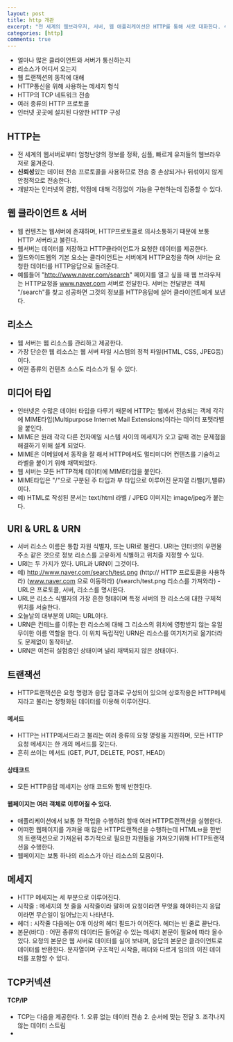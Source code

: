 ```yaml
---
layout: post
title: http 개관
excerpt: "전 세계의 웹브라우저, 서버, 웹 애플리케이션은 HTTP를 통해 서로 대화한다. 수 많은 웹 애플리케이션이 HTTP를 이요해 통신하고 HTTP가 어떻게 그 일을 하는지 알아보자."
categories: [http]
comments: true
---
```


- 얼마나 많은 클라이언트와 서버가 통신하는지
- 리소스가 어디서 오는지
- 웹 트랜젝션의 동작에 대해
- HTTP통신을 위해 사용하는 메세지 형식
- HTTP의 TCP 네트워크 전송
- 여러 종류의 HTTP 프로토콜
- 인터넷 곳곳에 설치된 다양한 HTTP 구성

## HTTP는
- 전 세계의 웹서버로부터 엄청난양의 정보를 정확, 심플, 빠르게 유저들의 웹브라우저로 옮겨준다.
- <b>신뢰성</b>있는 데이터 전송 프로토콜을 사용하므로 전송 중 손상되거나 뒤섞이지 않게 안정적으로 전송한다.
- 개발자는 인터넷의 결함, 약점에 대해 걱정없이 기능을 구현하는데 집중할 수 있다.

## 웹 클라이언트 & 서버
- 웹 컨텐츠는 웹서버에 존재하며, HTTP프로토콜로 의사소통하기 때문에 보통 HTTP 서버라고 불린다.
- 웹서버는 데이터를 저장하고 HTTP클라이언트가 요청한 데이터를 제공한다.
- 월드와이드웹의 기본 요소는 클라이언트는 서버에게 HTTP요청을 하며 서버는 요청한 데이터를 HTTP응답으로 돌려준다.
- 예를들어 "http://www.naver.com/search" 페이지를 열고 싶을 때 웹 브라우저는 HTTP요청을 www.naver.com 서버로 전달한다. 서버는 전달받은 객체 "/search"를 찾고 성공하면 그것의 정보를 HTTP응답에 실어 클라이언트에게 보낸다.

## 리소스
- 웹 서버는 웹 리소스를 관리하고 제공한다.
- 가장 단순한 웹 리소스는 웹 서버 파일 시스템의 정적 파일(HTML, CSS, JPEG등)이다.
- 어떤 종류의 컨텐츠 소스도 리소스가 될 수 있다.

## 미디어 타입
- 인터넷은 수많은 데이터 타입을 다루기 때문에 HTTP는 웹에서 전송되는 객체 각각에 MIME타입(Multipurpose Internet Mail Extensions)이라는 데이터 포맷라벨을 붙인다.
- MIME은 원래 각각 다른 전자메일 시스템 사이의 메세지가 오고 갈때 겪는 문제점을 해결하기 위해 설계 되었다.
- MIME은 이메일에서 동작을 잘 해서 HTTP에서도 멀티미디어 컨텐츠를 기술하고 라벨을 붙이기 위해 채택되었다.
- 웹 서버는 모든 HTTP객체 데이터에 MIME타입을 붙인다.
- MIME타입은 "/"으로 구분된 주 타입과 부 타입으로 이루어진 문자열 라벨(키,밸류)이다. 
- 예) HTML로 작성된 문서는 text/html 라벨 / JPEG 이미지는 image/jpeg가 붙는다.

## URI & URL & URN
- 서버 리소스 이름은 통합 자원 식별자, 또는 URI로 불린다. URI는 인터넷의 우편물 주소 같은 것으로 정보 리소스를 고유하게 식별하고 위치즐 지정할 수 있다.
- URI는 두 가지가 있다. URL과 URN이 그것이다.
- 예) http://www.naver.com/search/test.png (http:// HTTP 프로토콜을 사용하라) (www.naver.com 으로 이동하라) (/search/test.png 리소스를 가져와라) - URL은 프로토콜, 서버, 리소스를 명시한다.
- URL은 리소스 식별자의 가장 흔한 형태이며 특정 서버의 한 리소스에 대한 구체적 위치를 서술한다.
- 오늘날의 대부분의 URI는 URL이다.
- URN은 컨테느를 이루는 한 리소스에 대해 그 리소스의 위치에 영향받지 않는 유일무이한 이름 역할을 한다. 이 위치 독립적인 URN은 리소스를 여기저기로 옮기더라도 문제없이 동작하낟.
- URN은 여전히 실험중인 상태이며 널리 채택되지 않은 상태이다. 

## 트랜잭션
- HTTP트랜잭션은 요청 명령과 응답 결과로 구성되어 있으며 상호작용은 HTTP메세지라고 불리는 정형화된 데이터를 이용해 이루어진다.

#### 메서드
- HTTP는 HTTP메서드라고 불리는 여러 종류의 요청 명령을 지원하며, 모든 HTTP요청 메세지는 한 개의 메서드를 갖는다.
- 흔히 쓰이는 메서드 (GET, PUT, DELETE, POST, HEAD)

#### 상태코드
- 모든 HTTP응답 메세지는 상태 코드와 함께 반한된다. 

#### 웹페이지는 여러 객체로 이루어질 수 있다.
- 애플리케이션에서 보통 한 작업을 수행하려 할때 여러 HTTP트랜잭션을 실행한다.
- 어떠한 웹페이지를 가져올 때 많은 HTTP트랜잭션을 수행하는데 HTMLㅂ을 한번의 트랜잭션으로 가져온뒤 추가적으로 필요한 자원들을 가져오기위해 HTTP트랜잭션을 수행한다. 
- 웹페이지는 보통 하나의 리소스가 아닌 리소스의 모음이다.

## 메세지
- HTTP 메세지는 세 부분으로 이루어진다.
- 시작줄 : 메세지의 첫 줄을 시작줄이라 말하며 요청이라면 무엇을 해야하는지 응답이라면 무슨일이 일어났는지 나타낸다.
- 헤더 : 시작줄 다음에는 0개 이상의 헤더 필드가 이어진다. 헤더는 빈 줄로 끝난다.
- 본문(바디) : 어떤 종류의 데이터든 들어갈 수 있는 메세지 본문이 필요에 따라 올수 있다. 요청의 본문은 웹 서버로 데이터를 실어 보내며, 응답의 본문은 클라이언트로 데이터를 반환한다. 문자열이며 구조적인 시작줄, 헤더와 다르게 임의의 이진 데이터를 포함할 수 있다.

## TCP커넥션

#### TCP/IP
- TCP는 다음을 제공한다. 1. 오류 없는 데이터 전송 2. 순서에 맞는 전달 3. 조각나지 않는 데이터 스트림
-  

